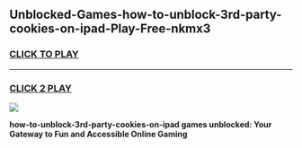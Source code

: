 
## Unblocked-Games-how-to-unblock-3rd-party-cookies-on-ipad-Play-Free-nkmx3
<h3>
<a href="https://premium76.site?title=how-to-unblock-3rd-party-cookies-on-ipad&ref=20M">CLICK TO PLAY</a></h3>
<hr>

<h3>
<a href="https://premium76.site?title=how-to-unblock-3rd-party-cookies-on-ipad&ref=20M">CLICK 2 PLAY</a>
  
</h3>

<a href="https://premium76.site?title=how-to-unblock-3rd-party-cookies-on-ipad&ref=19M"><img src="https://clearcache.store/games.png"></a>


**how-to-unblock-3rd-party-cookies-on-ipad games unblocked: Your Gateway to Fun and Accessible Online Gaming**
